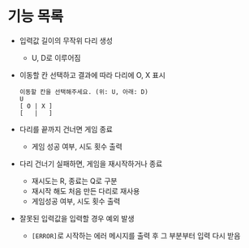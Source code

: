 # 기능 목록

- 입력값 길이의 무작위 다리 생성

  - U, D로 이루어짐

- 이동할 칸 선택하고 결과에 따라 다리에 O, X 표시

  ```
  이동할 칸을 선택해주세요. (위: U, 아래: D)
  U
  [ O | X ]
  [   |   ]
  ```

- 다리를 끝까지 건너면 게임 종료

  - 게임 성공 여부, 시도 횟수 출력

- 다리 건너기 실패하면, 게임을 재시작하거나 종료

  - 재시도는 R, 종료는 Q로 구분
  - 재시작 해도 처음 만든 다리로 재사용
  - 게임성공 여부, 시도 횟수 출력

- 잘못된 입력값을 입력할 경우 예외 발생

  - `[ERROR]`로 시작하는 에러 메시지를 출력 후 그 부분부터 입력 다시 받음